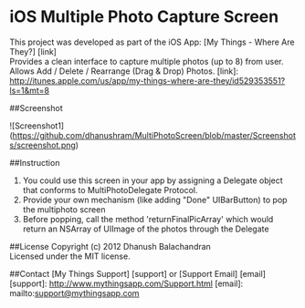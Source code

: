 iOS Multiple Photo Capture Screen
================

This project was developed as part of the iOS App: [My Things - Where Are They?] [link]  
Provides a clean interface to capture multiple photos (up to 8) from user. Allows Add / Delete / Rearrange (Drag & Drop) Photos.
[link]: http://itunes.apple.com/us/app/my-things-where-are-they/id529353551?ls=1&mt=8

##Screenshot

![Screenshot1] (https://github.com/dhanushram/MultiPhotoScreen/blob/master/Screenshots/screenshot.png)

##Instruction
1) You could use this screen in your app by assigning a Delegate object that conforms to MultiPhotoDelegate Protocol.  
2) Provide your own mechanism  (like adding "Done" UIBarButton) to pop the multiphoto screen  
3) Before popping, call the method 'returnFinalPicArray' which would return an NSArray of UIImage of the photos through the Delegate

##License
Copyright (c) 2012 Dhanush Balachandran  
Licensed under the MIT license.

##Contact
[My Things Support] [support] or [Support Email] [email]
[support]: http://www.mythingsapp.com/Support.html
[email]: mailto:support@mythingsapp.com

